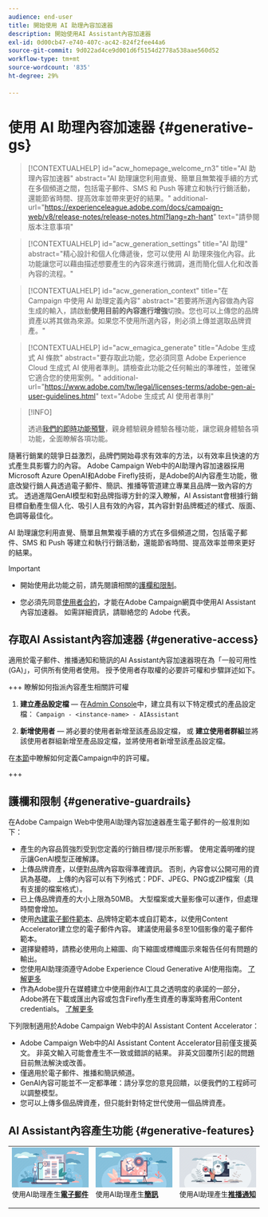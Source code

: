 ```yaml
---
audience: end-user
title: 開始使用 AI 助理內容加速器
description: 開始使用AI Assistant內容加速器
exl-id: 0d00cb47-e740-407c-ac42-824f2fee44a6
source-git-commit: 9d022ad4ce9d001d6f5154d2778a538aae560d52
workflow-type: tm+mt
source-wordcount: '835'
ht-degree: 29%

---
```


# 使用 AI 助理內容加速器  {#generative-gs}

>[!CONTEXTUALHELP]
>id="acw_homepage_welcome_rn3"
>title="AI 助理內容加速器"
>abstract="AI 助理讓您利用直覺、簡單且無繁複手續的方式在多個頻道之間，包括電子郵件、SMS 和 Push 等建立和執行行銷活動，還能節省時間、提高效率並帶來更好的結果。"
>additional-url="https://experienceleague.adobe.com/docs/campaign-web/v8/release-notes/release-notes.html?lang=zh-hant" text="請參閱版本注意事項"


>[!CONTEXTUALHELP]
>id="acw_generation_settings"
>title="AI 助理"
>abstract="精心設計和個人化傳遞後，您可以使用 AI 助理來強化內容。此功能讓您可以藉由描述想要產生的內容來進行微調，進而簡化個人化和改善內容的流程。"


>[!CONTEXTUALHELP]
>id="acw_generation_context"
>title="在 Campaign 中使用 AI 助理定義內容"
>abstract="若要將所選內容做為內容生成的輸入，請啟動&#x200B;**使用目前的內容進行增強**&#x200B;切換。您也可以上傳您的品牌資產以將其做為來源。如果您不使用所選內容，則必須上傳並選取品牌資產。"

>[!CONTEXTUALHELP]
>id="acw_emagica_generate"
>title="Adobe 生成式 AI 條款"
>abstract="要存取此功能，您必須同意 Adobe Experience Cloud 生成式 AI 使用者準則。請檢查此功能之任何輸出的準確性，並確保它適合您的使用案例。"
>additional-url="https://www.adobe.com/tw/legal/licenses-terms/adobe-gen-ai-user-guidelines.html" text="Adobe 生成式 AI 使用者準則"

>[!INFO]
>
>透過[我們的即時功能預覽](https://experienceleague.adobe.com/en/apps/journey-optimizer/ai-assistant-content-accelerator)，親身體驗親身體驗各種功能，讓您親身體驗各項功能，全面瞭解各項功能。


隨著行銷業的競爭日益激烈，品牌們開始尋求有效率的方法，以有效率且快速的方式產生具影響力的內容。 Adobe Campaign Web中的AI助理內容加速器採用Microsoft Azure OpenAI和Adobe Firefly技術，是Adobe的AI內容產生功能，徹底改變行銷人員透過電子郵件、簡訊、推播等管道建立專業且品牌一致內容的方式。 透過進階GenAI模型和對品牌指導方針的深入瞭解，AI Assistant會根據行銷目標自動產生個人化、吸引人且有效的內容，其內容針對品牌概述的樣式、版面、色調等最佳化。

AI 助理讓您利用直覺、簡單且無繁複手續的方式在多個頻道之間，包括電子郵件、SMS 和 Push 等建立和執行行銷活動，還能節省時間、提高效率並帶來更好的結果。

>[!IMPORTANT]
>
>* 開始使用此功能之前，請先閱讀相關的[護欄和限制](#generative-guardrails)。
>
>* 您必須先同意[使用者合約](https://www.adobe.com/tw/legal/licenses-terms/adobe-dx-gen-ai-user-guidelines.html)，才能在Adobe Campaign網頁中使用AI Assistant內容加速器。 如需詳細資訊，請聯絡您的 Adobe 代表。

## 存取AI Assistant內容加速器 {#generative-access}

適用於電子郵件、推播通知和簡訊的AI Assistant內容加速器現在為「一般可用性(GA)」，可供所有使用者使用。 授予使用者存取權的必要許可權和步驟詳述如下。

+++  瞭解如何指派內容產生相關許可權

1. **建立產品設定檔** — 在[Admin Console](https://stage.adminconsole.adobe.com/)中，建立具有以下特定模式的產品設定檔：
   `Campaign - <instance-name> - AIAssistant`

1. **新增使用者** — 將必要的使用者新增至該產品設定檔，
或
   **建立使用者群組**&#x200B;並將該使用者群組新增至產品設定檔，並將使用者新增至該產品設定檔。

在[本節](../get-started/permissions.md)中瞭解如何定義Campaign中的許可權。

+++

## 護欄和限制 {#generative-guardrails}

在Adobe Campaign Web中使用AI助理內容加速器產生電子郵件的一般准則如下：

* 產生的內容品質強烈受到您定義的行銷目標/提示所影響。 使用定義明確的提示讓GenAI模型正確解譯。 
* 上傳品牌資產，以便對品牌內容取得準確資訊。 否則，內容會以公開可用的資訊為基礎。 上傳的內容可以有下列格式：PDF、JPEG、PNG或ZIP檔案（具有支援的檔案格式）。
* 已上傳品牌資產的大小上限為50MB。 大型檔案或大量影像可以運作，但處理時間會增加。
* 使用[內建電子郵件範本](../email/create-email-templates.md)、品牌特定範本或自訂範本，以使用Content Accelerator建立您的電子郵件內容。 建議使用最多8至10個影像的電子郵件範本。
* 選擇變體時，請務必使用向上縮圖、向下縮圖或標幟圖示來報告任何有問題的輸出。
* 您使用AI助理須遵守Adobe Experience Cloud Generative AI使用指南。 [了解更多](https://www.adobe.com/tw/legal/licenses-terms/adobe-dx-gen-ai-user-guidelines.html)
* 作為Adobe提升在媒體建立中使用創作AI工具之透明度的承諾的一部分，Adobe將在下載或匯出內容或包含Firefly產生資產的專案時套用Content credentials。 [了解更多](https://helpx.adobe.com/firefly/using/content-credentials.html)

下列限制適用於Adobe Campaign Web中的AI Assistant Content Accelerator：

* Adobe Campaign Web中的AI Assistant Content Accelerator目前僅支援英文。 非英文輸入可能會產生不一致或錯誤的結果。 非英文回覆所引起的問題目前無法解決或改善。
* 僅適用於電子郵件、推播和簡訊頻道。
* GenAI內容可能並不一定都準確：請分享您的意見回饋，以便我們的工程師可以調整模型。
* 您可以上傳多個品牌資產，但只能針對特定世代使用一個品牌資產。

## AI Assistant內容產生功能 {#generative-features}

<table style="table-layout:fixed"><tr style="border: 0;">
<td>
<a href="generative-content.md">
<img alt="電子郵件產生" src="assets/do-not-localize/text-genai.jpeg">
</a>
<div>
使用AI助理產生<a href="generative-content.md"><strong>電子郵件</strong></a>
</div>
<p>
</td>
<td>
<a href="generative-sms.md">
<img alt="簡訊產生" src="assets/do-not-localize/image-genai.jpeg">
</a>
<div>使用AI助理產生<a href="generative-sms.md"><strong>簡訊</strong>
</div>
<p>
</td>
<td>
<a href="generative-push.md">
<img alt="推播產生" src="assets/do-not-localize/email-genai.jpeg">
</a>
<div>
使用AI助理產生<a href="generative-push.md"><strong>推播通知</strong></a>
</div>
<p></td>
</tr></table>
